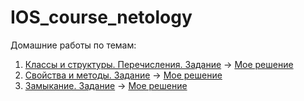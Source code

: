 # IOS_course_netology
Домашние работы по темам:
1. [Классы и структуры. Перечисления. Задание](https://github.com/netology-code/aios-homeworks/blob/master/2.1_homework.md) -> [Мое решение](https://github.com/NaughtySquire/IOS_course_netology/blob/AIOS/HW2/master/Rogatkin_IOS20_HW2_1.playground/Contents.swift)
2. [Свойства и методы. Задание](https://github.com/netology-code/aios-homeworks/blob/master/2.2_homework.md) -> [Мое решение](https://github.com/NaughtySquire/IOS_course_netology/blob/AIOS/HW2/master/Rogatkin_IOS20_HW2_2.playground/Contents.swift)
3. [Замыкание. Задание](https://github.com/netology-code/aios-homeworks/blob/master/2.3_homework.md) -> [Мое решение](https://github.com/NaughtySquire/IOS_course_netology/blob/AIOS/HW2/master/Rogatkin_IOS20_HW2_3.playground/Contents.swift)
